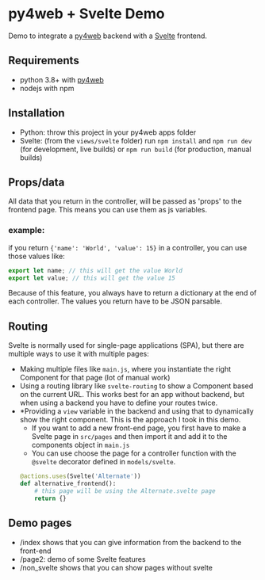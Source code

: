 # py4web + Svelte Demo

Demo to integrate a [py4web](https://py4web.com/_documentation/) backend with a [Svelte](https://svelte.dev/docs) frontend.

## Requirements
- python 3.8+ with [py4web](https://github.com/web2py/py4web/)
- nodejs with npm

## Installation
- Python: throw this project in your py4web apps folder
- Svelte: (from the `views/svelte` folder) run `npm install` and `npm run dev` (for development, live builds) or `npm run build` (for production, manual builds)

## Props/data
All data that you return in the controller, will be passed as 'props' to the frontend page. This means you can use them as js variables.
### example:
if you return `{'name': 'World', 'value': 15}` in a controller, you can use those values like:
```js
export let name; // this will get the value World
export let value; // this will get the value 15
```
Because of this feature, you always have to return a dictionary at the end of each controller.
The values you return have to be JSON parsable. 

## Routing
Svelte is normally used for single-page applications (SPA), but there are multiple ways to use it with multiple pages:
- Making multiple files like `main.js`, where you instantiate the right Component for that page (lot of manual work)
- Using a routing library like `svelte-routing` to show a Component based on the current URL. This works best for an app without backend, but when using a backend you have to define your routes twice.
- *Providing a `view` variable in the backend and using that to dynamically show the right component. This is the approach I took in this demo.
  * If you want to add a new front-end page, you first have to make a Svelte page in `src/pages` and then import it and add it to the components object in `main.js`
  * You can use choose the page for a controller function with the `@svelte` decorator defined in `models/svelte`.
  ```python
  @actions.uses(Svelte('Alternate'))
  def alternative_frontend():
      # this page will be using the Alternate.svelte page
      return {}
  ```

## Demo pages
- /index shows that you can give information from the backend to the front-end
- /page2: demo of some Svelte features
- /non_svelte shows that you can show pages without svelte
